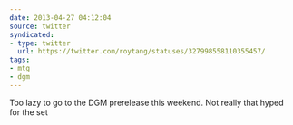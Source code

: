 ```yaml
---
date: 2013-04-27 04:12:04
source: twitter
syndicated:
- type: twitter
  url: https://twitter.com/roytang/statuses/327998558110355457/
tags:
- mtg
- dgm
---
```


Too lazy to go to the DGM prerelease this weekend. Not really that hyped for the set